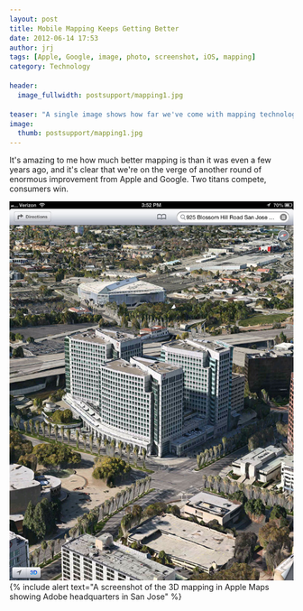 ```yaml
---
layout: post
title: Mobile Mapping Keeps Getting Better
date: 2012-06-14 17:53
author: jrj
tags: [Apple, Google, image, photo, screenshot, iOS, mapping]
category: Technology

header:
  image_fullwidth: postsupport/mapping1.jpg
  
teaser: "A single image shows how far we've come with mapping technology..."
image: 
  thumb: postsupport/mapping1.jpg
---
```

It's amazing to me how much better mapping is than it was even a few years ago, and it's clear that we're on the verge of another round of enormous improvement from Apple and Google. Two titans compete, consumers win.

![3D Mapping in Apple Maps](/images/postsupport/mapping1.jpg)
{% include alert text="A screenshot of the 3D mapping in Apple Maps showing Adobe headquarters in San Jose" %} 
